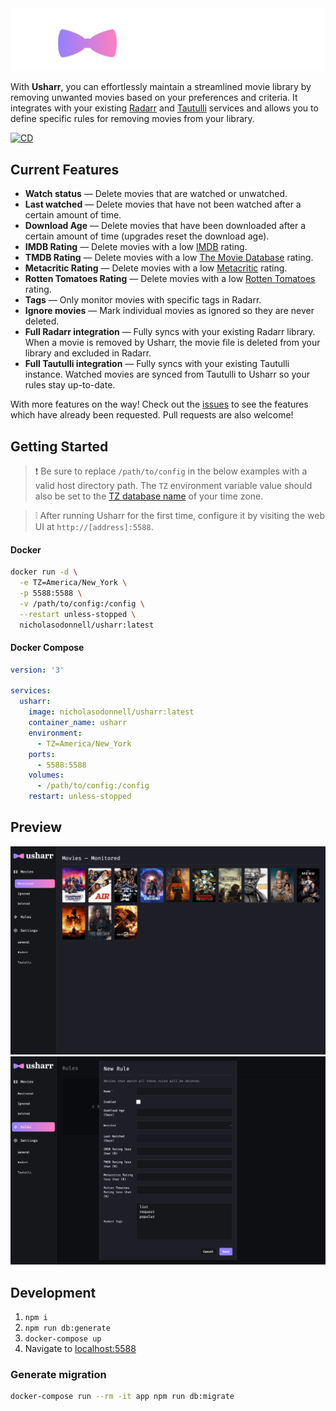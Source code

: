 <picture>
  <source media="(prefers-color-scheme: dark)" srcset="./images/banner-dark.png">
  <source media="(prefers-color-scheme: light)" srcset="./images/banner-light.png">
  <img src="./images/banner-dark.png">
</picture>

With **Usharr**, you can effortlessly maintain a streamlined movie library by removing unwanted movies based on your preferences and criteria. It integrates with your existing [Radarr](https://radarr.video) and [Tautulli](https://tautulli.com/) services and allows you to define specific rules for removing movies from your library.

[![CD](https://github.com/nicholasodonnell/box-office/actions/workflows/cd.yml/badge.svg)](https://github.com/nicholasodonnell/box-office/actions/workflows/cd.yml)

## Current Features

- **Watch status** — Delete movies that are watched or unwatched.
- **Last watched** — Delete movies that have not been watched after a certain amount of time.
- **Download Age** — Delete movies that have been downloaded after a certain amount of time (upgrades reset the download age).
- **IMDB Rating** — Delete movies with a low [IMDB](https://www.imdb.com/) rating.
- **TMDB Rating** — Delete movies with a low [The Movie Database](https://www.themoviedb.org/) rating.
- **Metacritic Rating** — Delete movies with a low [Metacritic](https://www.metacritic.com/) rating.
- **Rotten Tomatoes Rating** — Delete movies with a low [Rotten Tomatoes](https://www.rottentomatoes.com/) rating.
- **Tags** — Only monitor movies with specific tags in Radarr.
- **Ignore movies** — Mark individual movies as ignored so they are never deleted.
- **Full Radarr integration** — Fully syncs with your existing Radarr library. When a movie is removed by Usharr, the movie file is deleted from your library and excluded in Radarr.
- **Full Tautulli integration** — Fully syncs with your existing Tautulli instance. Watched movies are synced from Tautulli to Usharr so your rules stay up-to-date.

With more features on the way! Check out the [issues](https://github.com/nicholasodonnell/usharr/issues) to see the features which have already been requested. Pull requests are also welcome!

## Getting Started

> :exclamation: Be sure to replace `/path/to/config` in the below examples with a valid host directory path. The `TZ` environment variable value should also be set to the [TZ database name](https://en.wikipedia.org/wiki/List_of_tz_database_time_zones) of your time zone.

> :grey_exclamation: After running Usharr for the first time, configure it by visiting the web UI at `http://[address]:5588`.

#### Docker

```bash
docker run -d \
  -e TZ=America/New_York \
  -p 5588:5588 \
  -v /path/to/config:/config \
  --restart unless-stopped \
  nicholasodonnell/usharr:latest
```

#### Docker Compose

```yaml
version: '3'

services:
  usharr:
    image: nicholasodonnell/usharr:latest
    container_name: usharr
    environment:
      - TZ=America/New_York
    ports:
      - 5588:5588
    volumes:
      - /path/to/config:/config
    restart: unless-stopped
```

## Preview

<img src="./images/preview-movies.png" />

<img src="./images/preview-rules.png" />

## Development

1. `npm i`
2. `npm run db:generate`
3. `docker-compose up`
4. Navigate to [localhost:5588](http://localhost:3000)

### Generate migration

```bash
docker-compose run --rm -it app npm run db:migrate
```
